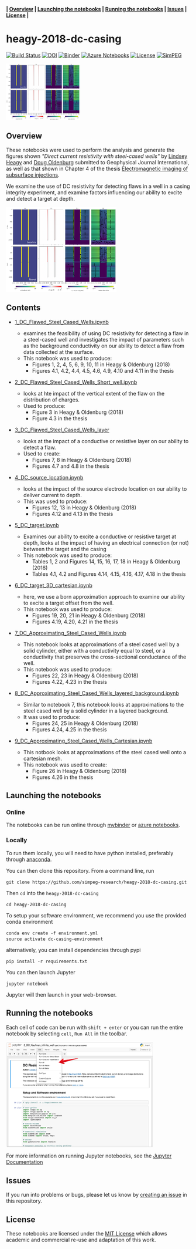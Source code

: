 **| [Overview](#overview) | [Launching the notebooks](#launching-the-notebooks) | [Running the notebooks](#running-the-notebooks) | [Issues](#issues) | [License](#license) |**

# heagy-2018-dc-casing

[![Build Status](https://travis-ci.org/simpeg-research/heagy-2018-dc-casing.svg?branch=master)](https://travis-ci.org/simpeg-research/heagy-2018-dc-casing)
[![DOI](https://zenodo.org/badge/128833619.svg)](https://zenodo.org/badge/latestdoi/128833619)
[![Binder](https://mybinder.org/badge.svg)](https://mybinder.org/v2/gh/simpeg-research/heagy-2018-dc-casing/master?filepath=index.ipynb)
[![Azure Notebooks](https://notebooks.azure.com/launch.png)](https://notebooks.azure.com/import/gh/simpeg-research/heagy-2018-dc-casing)
[![License](https://img.shields.io/github/license/simpeg-research/heagy-2018-emcyl.svg)](https://github.com/simpeg-research/heagy-2018-emcyl/blob/master/LICENSE)
[![SimPEG](https://img.shields.io/badge/powered%20by-SimPEG-blue.svg)](http://simpeg.xyz)

<img src="figures/casing_integrity_basics.png" width=40% align="middle">

## Overview

These notebooks were used to perform the analysis and generate the figures shown _"Direct current resistivity with steel-cased wells"_ by [Lindsey Heagy](https://github.com/lheagy) and [Doug Oldenburg](https://github.com/dougoldenburg) submitted to Geophysical Journal International, as well as that shown in Chapter 4 of the thesis [Electromagnetic imaging of subsurface injections](https://github.com/lheagy/phd-thesis).

We examine the use of DC resistivity for detecting flaws in a well in a casing integrity experiment, and examine factors influencing our ability to excite and detect a target at depth. 

<img src="figures/casing_integrity_basics.png" width=60% align="middle">

## Contents
 
- [1_DC_Flawed_Steel_Cased_Wells.ipynb](notebooks/1_DC_Flawed_Steel_Cased_Wells.ipynb) 
    - examines the feasibility of using DC resistivity for detecting a flaw in a steel-cased well and investigates the impact of parameters such as the background conductivity on our ability to detect a flaw from data collected at the surface. 
    - This notebook was used to produce:
        - Figures 1, 2, 4, 5, 6, 9, 10, 11 in Heagy & Oldenburg (2018)
        - Figures 4.1, 4.2, 4.4, 4.5, 4.6, 4.9, 4.10 and 4.11 in the thesis

- [2_DC_Flawed_Steel_Cased_Wells_Short_well.ipynb](notebooks/2_DC_Flawed_Steel_Cased_Wells_Short_well.ipynb)
    - looks at hte impact of the vertical extent of the flaw on the distribution of charges.
    - Used to produce:
        - Figure 3 in Heagy & Oldenburg (2018) 
        - Figure 4.3 in the thesis

- [3_DC_Flawed_Steel_Cased_Wells_layer](notebooks/3_DC_Flawed_Steel_Cased_Wells_layer) 
    - looks at the impact of a conductive or resistive layer on our ability to detect a flaw. 
    - Used to create:
        - Figures 7, 8 in Heagy & Oldenburg (2018)
        - Figures 4.7 and 4.8 in the thesis

- [4_DC_source_location.ipynb](notebooks/4_DC_source_location.ipynb)
    - looks at the impact of the source electrode location on our ability to deliver current to depth. 
    - This was used to produce:
        - Figures 12, 13 in Heagy & Oldenburg (2018)
        - Figures 4.12 and 4.13 in the thesis

- [5_DC_target.ipynb](notebooks/5_DC_target.ipynb)
    - Examines our ability to excite a conductive or resistive target at depth, looks at the impact of having an electrical connection (or not) between the target and the casing
    - This notebook was used to produce:
        - Tables 1, 2 and Figures 14, 15, 16, 17, 18 in Heagy & Oldenburg (2018)
        - Tables 4.1, 4.2 and Figures 4.14, 4.15, 4.16, 4.17, 4.18 in the thesis

- [6_DC_target_3D_cartesian.ipynb](notebooks/6_DC_target_3D_cartesian.ipynb)
    - here, we use a born approximation approach to examine our ability to excite a target offset from the well. 
    - This notebook was used to produce:
        - Figures 19, 20, 21 in Heagy & Oldenburg (2018)
        - Figures 4.19, 4.20, 4.21 in the thesis

- [7_DC_Approximating_Steel_Cased_Wells.ipynb](notebooks/7_DC_Approximating_Steel_Cased_Wells.ipynb)
    - This notebook looks at approximations of a steel cased well by a solid cylinder, either with a conductivity equal to steel, or a conductivity that preserves the cross-sectional conductance of the well. 
    - This notebook was used to produce:
        - Figures 22, 23 in Heagy & Oldenburg (2018)
        - Figures 4.22, 4.23 in the thesis

- [8_DC_Approximating_Steel_Cased_Wells_layered_background.ipynb](notebooks/8_DC_Approximating_Steel_Cased_Wells_layered_background.ipynb)
    - Similar to notebook 7, this notebook looks at approximations to the steel cased well by a solid cylinder in a layered background. 
    - It was used to produce:
        - Figures 24, 25 in Heagy & Oldenburg (2018)
        - Figures 4.24, 4.25 in the thesis

- [9_DC_Approximating_Steel_Cased_Wells_Cartesian.ipynb](notebooks/9_DC_Approximating_Steel_Cased_Wells_Cartesian.ipynb)
    - This notbook looks at approximations of the steel cased well onto a cartesian mesh. 
    - This notebook was used to create:
        - Figure 26 in Heagy & Oldenburg (2018)
        - Figures 4.26 in the thesis



## Launching the notebooks

### Online
The notebooks can be run online through [mybinder](https://mybinder.org/v2/gh/simpeg-research/heagy-2018-dc-casing/master?filepath=index.ipynb) or [azure notebooks](https://notebooks.azure.com/import/gh/simpeg-research/heagy-2018-dc-casing/master).

### Locally
To run them locally, you will need to have python installed, preferably through [anaconda](https://www.anaconda.com/download/).

You can then clone this repository. From a command line, run

```
git clone https://github.com/simpeg-research/heagy-2018-dc-casing.git
```

Then `cd` into the `heagy-2018-dc-casing`

```
cd heagy-2018-dc-casing
```

To setup your software environment, we recommend you use the provided conda environment

```
conda env create -f environment.yml
source activate dc-casing-environment
```

alternatively, you can install dependencies through pypi
```
pip install -r requirements.txt
```

You can then launch Jupyter
```
jupyter notebook
```

Jupyter will then launch in your web-browser.

## Running the notebooks

Each cell of code can be run with `shift + enter` or you can run the entire notebook by selecting `cell`, `Run All` in the toolbar.

<img src="https://raw.githubusercontent.com/simpeg-research/heagy-2018-emcyl/master/figures/cell_run_all.png" width=80% align="middle">

For more information on running Jupyter notebooks, see the [Jupyter Documentation](https://jupyter.readthedocs.io/en/latest/)

## Issues

If you run into problems or bugs, please let us know by [creating an issue](https://github.com/simpeg-research/heagy-2018-dc-casing/issues/new) in this repository.

## License

These notebooks are licensed under the [MIT License](/LICENSE) which allows academic and commercial re-use and adaptation of this work.
